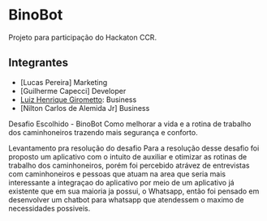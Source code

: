 # BinoBot
Projeto para participação do Hackaton CCR.

## Integrantes

- [Lucas Pereira] Marketing
- [Guilherme Capecci] Developer
- [Luiz Henrique Girometto](https://www.linkedin.com/in/girolometto/): Business
- [Nilton Carlos de Alemida Jr] Business

Desafio Escolhido - BinoBot
Como melhorar a vida e a rotina de trabalho dos caminhoneiros trazendo mais segurança e conforto.

Levantamento pra resolução do desafio
Para a resolução desse desafio foi proposto um aplicativo com o intuito de auxiliar e otimizar as rotinas de trabalho dos caminhoneiros, porém foi percebido atrávez de entrevistas com caminhoneiros e pessoas que atuam na area que seria mais interessante a integraçao do aplicativo por meio de um aplicativo já existente que em sua maioria ja possui, o Whatsapp, então foi pensado em desenvolver um chatbot para whatsapp que atendessem o maximo de necessidades possiveis.
